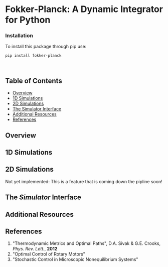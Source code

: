 # **Fokker-Planck: A Dynamic Integrator for Python**

### Installation

To install this package through pip use:

`pip install fokker-planck`

<br />

## Table of Contents

- [Overview](#overview)
- [1D Simulations](#1d-simulations)
- [2D Simulations](#2d-simulations)
- [The Simulator Interface](#the-simulator-interface)
- [Additional Resources](#additional-resources)
- [References](#references)

## Overview

## 1D Simulations

## 2D Simulations

Not yet implemented: This is a feature that is coming down the pipline soon!

## The _Simulator_ Interface

## Additional Resources

## References

<ol>
    <li>"Thermodynamic Metrics and Optimal Paths", D.A. Sivak & G.E. Crooks, <i>Phys. Rev. Lett.</i>, <b>2012</b></li>
    <li>"Optimal Control of Rotary Motors"</li>
    <li>"Stochastic Control in Microscopic Nonequilibrium Systems"</li>

</ol>
